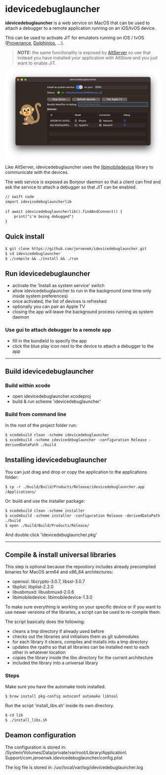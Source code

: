 # idevicedebuglauncher
**idevicedebuglauncher** is a web service on MacOS that can be used to attach a debugger to a remote application running on an iOS/tvOS device.

This can be used to activate JIT for emulators running on iOS / tvOS ([Provenance](https://provenance-emu.com), [Dolphinios](https://dolphinios.oatmealdome.me), ...).

> **_NOTE:_**   the same functionality is exposed by [AltServer](https://altstore.io) so use that instead you have installed your application with AltStore and you just want to enable JIT.

![](/doc/app-20230202.png) 

Like AltServer, idevicedebuglauncher uses the [libimobiledevice](https://github.com/libimobiledevice/libimobiledevice) library to communicate with the devices.

The web service is exposed as Bonjour daemon so that a client can find and ask the service to attach a debugger so that JIT can be enabled.

	// swift code 
	import idevicedebuglauncherlib
		 
	if await idevicedebuglauncherlib().findAndConnect() {
	    print("i'm being debugged")
	}


## Quick install
    $ git clone https://github.com/jeroenwk/idevicedebuglauncher.git
    $ cd idevicedebuglauncher
    $ ./compile && ./install && ./run 

## Run idevicedebuglauncher
- activate the 'Install as system service' switch
- allow idevicedebuglauncher to run in the background (one time only inside system preferences)
- once activated, the list of devices is refreshed
- optionally you can pair an Apple TV
- closing the app will leave the background process running as system daemon

### Use gui to attach debugger to a remote app
- fill in the bundleId to specify the app
- click the blue play icon next to the device to attach a debugger to the app


---

## Build idevicedebuglauncher
### Build within xcode
- open idevicedebuglauncher.xcodeproj
- build & run scheme 'idevicedebuglauncher'

### Build from command line
In the root of the project folder run:

    $ xcodebuild clean -scheme idevicedebuglauncher
    $ xcodebuild -scheme idevicedebuglauncher -configuration Release -derivedDataPath ./build
    
## Installing idevicedebuglauncher
You can just drag and drop or copy the application to the applications folder:

    $ cp -r ./build/Build/Products/Release/idevicedebuglauncher.app /Applications/
		 
Or: build and use the installer package:

    $ xcodebuild clean -scheme installer 
    $ xcodebuild -scheme installer -configuration Release -derivedDataPath ./build
    $ open ./build/Build/Products/Release/
And double click 'idevicedebuglauncher.pkg'

---

## Compile & install universal libraries
This step is optional because the repository includes already precompiled binaries for MacOS arm64 and x86_64 architectures:
- openssl: libcrypto-3.0.7, libssl-3.0.7
- libplist: libplist-2.2.0
- libusbmuxd: libusbmuxd-2.0.6
- libimobiledevice: libimobiledevice-1.3.0

 To make sure everything is working on your specific device or if you want to use newer versions of the libraries, a script can be used to re-compile them.
 
 The script basically does the following:
 - cleans a tmp directory if already used before
 - checks out the libraries and initialises them as git submodules
 - for each library it cleans, compiles and installs into a tmp directory
 - updates the rpaths so that all libraries can be installed next to each other in whatever location
 - copies the library inside the libs directory for the current architecture
 - included the library into a universal library

### Steps
Make sure you have the automake tools installed.

    $ brew install pkg-config autoconf automake libtool
Run the script 'install_libs.sh' inside its own directory.

    $ cd lib
    $ ./install_libs.sh

## Deamon configuration
The configuration is stored in:
/System/Volumes/Data/private/var/root/Library/Application\ Support/com.jeroenwk.idevicedebuglauncher/config.plist

The log file is stored in:
/usr/local/var/log/idevicedebuglauncher.log
